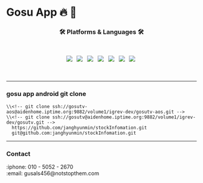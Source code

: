 # Gosu App :fire: :rocket:


<!-- [![Build Status](https://travis-ci.org/joemccann/dillinger.svg?branch=master)](https://travis-ci.org/joemccann/dillinger)
<img src="https://img.shields.io/badge/Android-3DDC84?style=flat-square&logo=Android&logoColor=white"/> -->


<h3 align="center"><b>🛠 Platforms & Languages 🛠</b></h3>
</br>
<p align="center">
<!-- <img src="https://img.shields.io/badge/HTML5-E34F26?style=flat-square&logo=HTML5&logoColor=white"/></a> &nbsp -->
<!-- <img src="https://img.shields.io/badge/CSS3-1572B6?style=flat-square&logo=CSS3&logoColor=white"/></a> &nbsp -->
<!-- <img src="https://img.shields.io/badge/JavaScript-F7DF1E?style=flat-square&logo=JavaScript&logoColor=white"/></a> &nbsp -->
<!-- <img src="https://img.shields.io/badge/Node.js-339933?style=flat-square&logo=Node.js&logoColor=white"/></a> &nbsp -->
<img src="https://img.shields.io/badge/Java-007396?style=flat-square&logo=Java&logoColor=white"/></a> &nbsp
<img src="https://img.shields.io/badge/Android-3DDC84?style=flat-square&logo=Android&logoColor=white"/></a> &nbsp
<img src="https://img.shields.io/badge/MariaDB-1F305F?style=flat-square&logo=MariaDB&logoColor=white"/></a> &nbsp 
<img src="https://img.shields.io/badge/MySQL-4479A1?style=flat-square&logo=MySQL&logoColor=white"/></a> &nbsp 
<img src="https://img.shields.io/badge/PHP-777BB4?style=flat-square&logo=php&logoColor=white"/></a> &nbsp 
<img src="https://img.shields.io/badge/Firebase-4479A1?style=flat-square&logo=Firebase&logoColor=#FFCA28"/></a> &nbsp 
<!-- <img src="https://img.shields.io/badge/c++-00599C?style=flat-square&logo=c%2B%2B&logoColor=white"/></a> &nbsp -->
<img src="https://img.shields.io/badge/Python-3766AB?style=flat-square&logo=Python&logoColor=white"/></a>&nbsp 


</br>
</br>
</br>

----

<h3>gosu app android git clone</h3>
   

    \\<!-- git clone ssh://gosutv-aos@aidenhome.iptime.org:9882/volume1/igrev-dev/gosutv-aos.git -->
    \\<!-- git clone ssh://gosutv@aidenhome.iptime.org:9882/volume1/igrev-dev/gosutv.git -->
      https://github.com/janghyunmin/stockInfomation.git
      git@github.com:janghyunmin/stockInfomation.git
----


<h3> Contact </h3>
:iphone: 010 - 5052 - 2670  &nbsp </br>
:email: gusals456@notstopthem.com  &nbsp 



